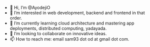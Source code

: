 - 👋 Hi, I’m @AyodejiO
- 👀 I’m interested in web development, backend and frontend in that order.
- 🌱 I’m currently learning cloud architecture and mastering app deployments, distributed computing, yadayada. 
- 💞️ I’m looking to collaborate on innovative ideas.
- 📫 How to reach me: email sam93 dot od at gmail dot com. 

<!---
AyodejiO/AyodejiO is a ✨ special ✨ repository because its `README.md` (this file) appears on your GitHub profile.
You can click the Preview link to take a look at your changes.
--->
